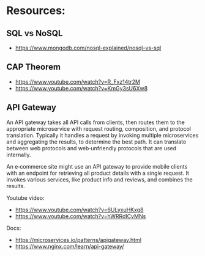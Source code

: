 # Resources:

## SQL vs NoSQL
- https://www.mongodb.com/nosql-explained/nosql-vs-sql

## CAP Theorem
- https://www.youtube.com/watch?v=R_Fxz14tr2M
- https://www.youtube.com/watch?v=KmGy3sU6Xw8

## API Gateway

An API gateway takes all API calls from clients, then routes them to the appropriate microservice with request routing, composition, and protocol translation. Typically it handles a request by invoking multiple microservices and aggregating the results, to determine the best path. It can translate between web protocols and web‑unfriendly protocols that are used internally.

An e‑commerce site might use an API gateway to provide mobile clients with an endpoint for retrieving all product details with a single request. It invokes various services, like product info and reviews, and combines the results.

Youtube video:
- https://www.youtube.com/watch?v=6ULyxuHKxg8
- https://www.youtube.com/watch?v=hWRRdICvMNs

Docs:
- https://microservices.io/patterns/apigateway.html
- https://www.nginx.com/learn/api-gateway/
